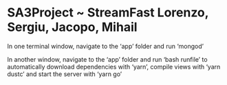 # SA3Project ~ StreamFast Lorenzo, Sergiu, Jacopo, Mihail

In one terminal window, navigate to the ‘app’ folder and run ‘mongod’

In another window, navigate to the ‘app’ folder and run ‘bash runfile’ to automatically
download dependencies with ‘yarn’, compile views with ‘yarn dustc’ and start the server
with ‘yarn go’
